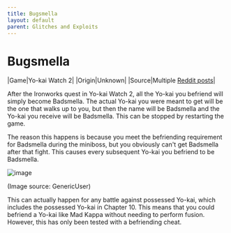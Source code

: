```yaml
---
title: Bugsmella
layout: default
parent: Glitches and Exploits
---
```


# Bugsmella

|Game|Yo-kai Watch 2|
|Origin|Unknown|
|Source|Multiple [Reddit posts](https://www.reddit.com/r/yokaiwatch/comments/15s0gxx/i_think_my_ykw2_is_broken/)|

After the Ironworks quest in Yo-kai Watch 2, all the Yo-kai you befriend will simply become Badsmella. The actual Yo-kai you were meant to get will be the one that walks up to you, but then the name will be Badsmella and the Yo-kai you receive will be Badsmella. This can be stopped by restarting the game.

The reason this happens is because you meet the befriending requirement for Badsmella during the miniboss, but you obviously can't get Badsmella after that fight. This causes every subsequent Yo-kai you befriend to be Badsmella.

![image](https://github.com/user-attachments/assets/98e53ab7-9e13-4724-82cb-f6060a7c8598)


(Image source: GenericUser)

This can actually happen for any battle against possessed Yo-kai, which includes the possessed Yo-kai in Chapter 10. This means that you could befriend a Yo-kai like Mad Kappa without needing to perform fusion. However, this has only been tested with a befriending cheat.
